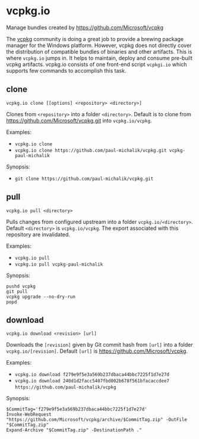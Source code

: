 # vcpkg.io

Manage bundles created by https://github.com/Microsoft/vcpkg 

The [vcpkg](https://github.com/Microsoft/vcpkg) community is doing a great job to provide a brewing package manager for the Windows platform. However, vcpkg does not directly cover the distribution of compatible bundles of binaries and other artifacts. This is where `vcpkg.io` jumps in. It helps to maintain, deploy and consume pre-built vcpkg artifacts. vcpkg.io consists of one front-end script `vcpkgi.io` which supports few commands to accomplish this task. 

## clone

`vcpkg.io clone [[options] <repository> <directory>]`

Clones from `<repository>` into a folder `<directory>`. Default is to clone from https://github.com/Microsoft/vcpkg.git into `vcpkg.io/vcpkg`. 

Examples:
* `vcpkg.io clone`
* `vcpkg.io clone https://github.com/paul-michalik/vcpkg.git vcpkg-paul-michalik`

Synopsis:

* `git clone https://github.com/paul-michalik/vcpkg.git`



## pull

`vcpkg.io pull <directory>`

Pulls changes from configured upstream into a folder `vcpkg.io/<directory>`. Default `<directory>` is `vcpkg.io/vcpkg`. The export associated with this repository are invalidated.

Examples:
* `vcpkg.io pull`
* `vcpkg.io pull vcpkg-paul-michalik`

Synopsis: 

```
pushd vcpkg
git pull
vcpkg upgrade --no-dry-run
popd
```


## download

`vcpkg.io download <revision> [url]` 

Downloads the `[revision]` given by Git commit hash from `[url]` into a folder `vcpkg.io/[revision]`. Default `[url]` is https://github.com/Microsoft/vcpkg. 

Examples:

* `vcpkg.io download f279e9f5e3a569b237dbaca44bbc7225f1d7e27d`
* `vcpkg.io download 240d1d2facc5407fbd002b678f561bfacaccdee7 https://github.com/paul-michalik/vcpkg`  

Synopsis:
```
$CommitTag='f279e9f5e3a569b237dbaca44bbc7225f1d7e27d'
Invoke-WebRequest "https://github.com/Microsoft/vcpkg/archive/$CommitTag.zip" -OutFile "$CommitTag.zip"
Expand-Archive "$CommitTag.zip" -DestinationPath ."
```